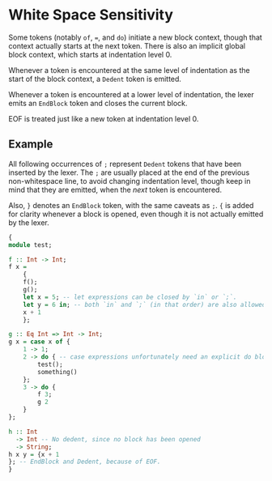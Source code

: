 # White Space Sensitivity

Some tokens (notably `of`, `=`, and `do`) initiate a new block context, though that context actually starts at the next token. There is also an implicit global block context, which starts at indentation level 0.

Whenever a token is encountered at the same level of indentation as the start of the block context, a `Dedent` token is emitted.

Whenever a token is encountered at a lower level of indentation, the lexer emits an `EndBlock` token and closes the current block.

EOF is treated just like a new token at indentation level 0.

## Example
All following occurrences of `;` represent `Dedent` tokens that have been inserted by the lexer. The `;` are usually placed at the end of the previous non-whitespace line, to avoid changing indentation level, though keep in mind that they are emitted, when the *next* token is encountered.

Also, `}` denotes an `EndBlock` token, with the same caveats as `;`. `{` is added for clarity whenever a block is opened, even though it is not actually emitted by the lexer. 
```hs
{
module test;

f :: Int -> Int;
f x = 
    {
    f();
    g();
    let x = 5; -- let expressions can be closed by `in` or `;`.
    let y = 6 in; -- both `in` and `;` (in that order) are also allowed.
    x + 1
    };

g :: Eq Int => Int -> Int;
g x = case x of {
    1 -> 1;
    2 -> do { -- case expressions unfortunately need an explicit do block, since we can't simply start a new block on (->), which would conflict with function types
        test();
        something()
    };
    3 -> do {
        f 3;
        g 2
    }
};

h :: Int
  -> Int -- No dedent, since no block has been opened
  -> String;
h x y = {x + 1
}; -- EndBlock and Dedent, because of EOF.
}
```


